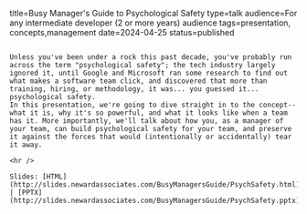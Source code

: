 title=Busy Manager's Guide to Psychological Safety
type=talk
audience=For any intermediate developer (2 or more years) audience
tags=presentation, concepts,management
date=2024-04-25
status=published
~~~~~~

Unless you've been under a rock this past decade, you've probably run across the term "psychological safety"; the tech industry largely ignored it, until Google and Microsoft ran some research to find out what makes a software team click, and discovered that more than training, hiring, or methodology, it was... you guessed it... psychological safety.
In this presentation, we're going to dive straight in to the concept--what it is, why it's so powerful, and what it looks like when a team has it. More importantly, we'll talk about how you, as a manager of your team, can build psychological safety for your team, and preserve it against the forces that would (intentionally or accidentally) tear it away.
    
<hr />

Slides: [HTML](http://slides.newardassociates.com/BusyManagersGuide/PsychSafety.html) | [PPTX](http://slides.newardassociates.com/BusyManagersGuide/PsychSafety.pptx)
